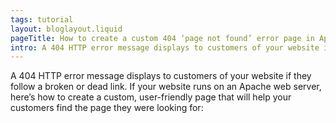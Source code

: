 ```yaml
---
tags: tutorial
layout: bloglayout.liquid
pageTitle: How to create a custom 404 ‘page not found’ error page in Apache
intro: A 404 HTTP error message displays to customers of your website if they follow a broken or dead link.
---
```


A 404 HTTP error message displays to customers of your website if they follow a broken or dead link. If your website runs on an Apache web server, here’s how to create a custom, user-friendly page that will help your customers find the page they were looking for: